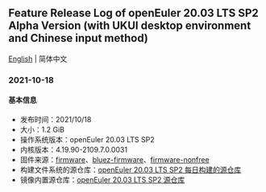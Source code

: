 ## Feature Release Log of openEuler 20.03 LTS SP2 Alpha Version (with UKUI desktop environment and Chinese input method)

[English](./changelog-20.03-LTS-SP2-UKUI.en.md) | 简体中文

### 2021-10-18

#### 基本信息

- 发布时间：2021/10/18
- 大小：1.2 GiB
- 操作系统版本：openEuler 20.03 LTS SP2
- 内核版本：4.19.90-2109.7.0.0031
- 固件来源：[firmware](https://github.com/raspberrypi/firmware)、[bluez-firmware](https://github.com/RPi-Distro/bluez-firmware)、[firmware-nonfree](https://github.com/RPi-Distro/firmware-nonfree)
- 构建文件系统的源仓库：[openEuler 20.03 LTS SP2 每日构建的源仓库](http://119.3.219.20:82/openEuler:/20.03:/LTS:/SP2/standard_aarch64/aarch64/)
- 镜像内置源仓库：[openEuler 20.03 LTS SP2 源仓库](https://gitee.com/src-openeuler/openEuler-repos/blob/openEuler-20.03-LTS-SP2/generic.repo)
